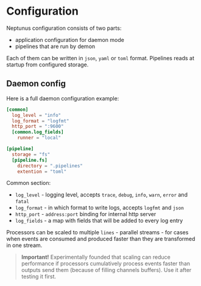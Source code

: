 # Configuration
Neptunus configuration consists of two parts:
 - application configuration for daemon mode
 - pipelines that are run by demon

Each of them can be written in `json`, `yaml` or `toml` format. Pipelines reads at startup from configured storage.

## Daemon config
Here is a full daemon configuration example:
```toml
[common]
  log_level = "info"
  log_format = "logfmt"
  http_port = ":9600"
  [common.log_fields]
    runner = "local"

[pipeline]
  storage = "fs"
  [pipeline.fs]
    directory = ".pipelines"
    extention = "toml"
```

Common section:
 - `log_level` - logging level, accepts `trace`, `debug`, `info`, `warn`, `error` and `fatal`
 - `log_format` - in which format to write logs, accepts `logfmt` and `json`
 - `http_port` - `address:port` binding for internal http server
 - `log_fields` - a map with fields that will be added to every log entry

Processors can be scaled to multiple `lines` - parallel streams - for cases when events are consumed and produced faster than they are transformed in one stream.

> **Important!** Experimentally founded that scaling can reduce performance if processors cumulatively process events faster than outputs send them (because of filling channels buffers). Use it after testing it first.  